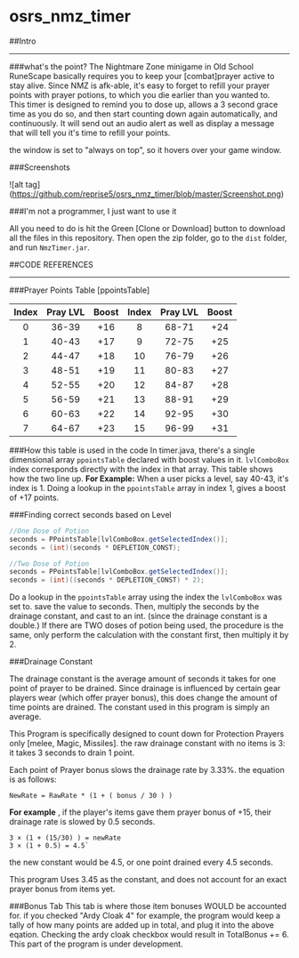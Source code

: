 # osrs_nmz_timer

##Intro 
___________________________________________________________
###what's the point?
The Nightmare Zone minigame in Old School RuneScape basically requires you to keep your [combat]prayer active to stay alive.  Since NMZ is afk-able, it's easy to forget to refill your prayer points with prayer potions, to which you die earlier than you wanted to.  
This timer is designed to remind you to dose up, allows a 3 second grace time as you do so, and then start counting down again automatically, and continuously.  It will send out an audio alert as well as display a message that will tell you it's time to refill your points.

the window is set to "always on top", so it hovers over your game window.

###Screenshots

![alt tag] (https://github.com/reprise5/osrs_nmz_timer/blob/master/Screenshot.png)

###I'm not a programmer, I just want to use it

All you need to do is hit the Green [Clone or Download] button to download all the files in this repository.  Then open the zip folder, go to the `dist` folder, and run `NmzTimer.jar`.

##CODE REFERENCES
___________________________________________________________

###Prayer Points Table  [ppointsTable]

| Index | Pray LVL| Boost | Index | Pray LVL| Boost |
| :---: |:-------:| :---: | :---: | :-----: | :---: |
| 0     | 36-39   | +16   | 8     | 68-71   | +24   |
| 1     | 40-43   | +17   | 9     | 72-75   | +25   |
| 2     | 44-47   | +18   | 10    | 76-79   | +26   |
| 3     | 48-51   | +19   | 11    | 80-83   | +27   |
| 4     | 52-55   | +20   | 12    | 84-87   | +28   |
| 5     | 56-59   | +21   | 13    | 88-91   | +29   |
| 6     | 60-63   | +22   | 14    | 92-95   | +30   |
| 7     | 64-67   | +23   | 15    | 96-99   | +31   |

###How this table is used in the code
In timer.java, there's a single dimensional array `ppointsTable` declared with boost values in it.  `lvlComboBox` index corresponds directly with the index in that array.  This table shows how the two line up.  **For Example:** When a user picks a level, say 40-43, it's index is 1.  Doing a lookup in the `ppointsTable` array in index 1, gives a boost of +17 points.

###Finding correct seconds based on Level
```java
//One Dose of Potion
seconds = PPointsTable[lvlComboBox.getSelectedIndex()];
seconds = (int)(seconds * DEPLETION_CONST);

//Two Dose of Potion
seconds = PPointsTable[lvlComboBox.getSelectedIndex()];
seconds = (int)((seconds * DEPLETION_CONST) * 2);
```
Do a lookup in the `ppointsTable` array using the index the `lvlComboBox` was set to.  save the value to seconds.
Then, multiply the seconds by the drainage constant, and cast to an int. (since the drainage constant is a double.)            If there are TWO doses of potion being used, the procedure is the same, only perform the calculation with the constant first,
then multiply it by 2.

###Drainage Constant

The drainage constant is the average amount of seconds it takes for one point of prayer to be drained.  Since drainage is influenced by certain gear players wear (which offer prayer bonus), this does change the amount of time points are drained.  The constant used in this program is simply an average.

This Program is specifically designed to count down for Protection Prayers only [melee, Magic, Missiles].  the raw drainage constant with no items is 3: it takes 3 seconds to drain 1 point.

Each point of Prayer bonus slows the drainage rate by 3.33%.  the equation is as follows:

```
NewRate = RawRate * (1 + ( bonus / 30 ) )
```
**For example** , if the player's items gave them prayer bonus of +15, their drainage rate is slowed by 0.5 seconds. 
```
3 × (1 + (15/30) ) = newRate
3 × (1 + 0.5) = 4.5`
```
the new constant would be 4.5, or one point drained every 4.5 seconds.

This program Uses 3.45 as the constant, and does not account for an exact prayer bonus from items yet.

###Bonus Tab
This tab is where those item bonuses WOULD be accounted for.  if you checked "Ardy Cloak 4" for example, the program would keep a tally of how many points are added up in total, and plug it into the above eqation.  Checking the ardy cloak checkbox would result in TotalBonus += 6.  This part of the program is under development.
